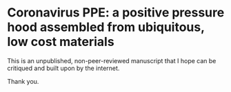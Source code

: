 # Coronavirus PPE: a positive pressure hood assembled from ubiquitous, low cost materials

This is an unpublished, non-peer-reviewed manuscript that I hope can be critiqued and built upon by the internet. 

Thank you.
